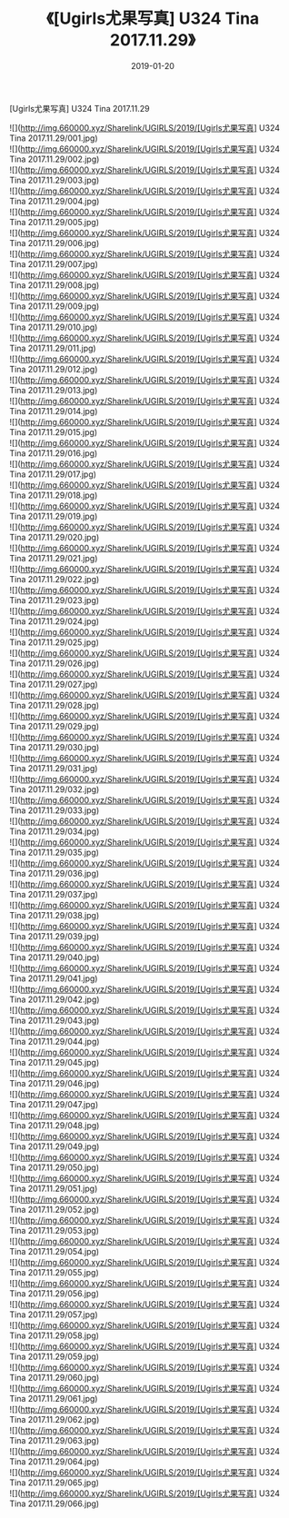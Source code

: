 ﻿---
layout: post
title:  《[Ugirls尤果写真] U324 Tina 2017.11.29》
date:   2019-01-20
img: http://img.660000.xyz/Sharelink/UGIRLS/2019/[Ugirls尤果写真] U324 Tina 2017.11.29/000.jpg
categories: [美女, 清纯, 唯美]
---

[Ugirls尤果写真] U324 Tina 2017.11.29

 ![](http://img.660000.xyz/Sharelink/UGIRLS/2019/[Ugirls尤果写真] U324 Tina 2017.11.29/001.jpg) <br>![](http://img.660000.xyz/Sharelink/UGIRLS/2019/[Ugirls尤果写真] U324 Tina 2017.11.29/002.jpg) <br>![](http://img.660000.xyz/Sharelink/UGIRLS/2019/[Ugirls尤果写真] U324 Tina 2017.11.29/003.jpg) <br>![](http://img.660000.xyz/Sharelink/UGIRLS/2019/[Ugirls尤果写真] U324 Tina 2017.11.29/004.jpg) <br>![](http://img.660000.xyz/Sharelink/UGIRLS/2019/[Ugirls尤果写真] U324 Tina 2017.11.29/005.jpg) <br>![](http://img.660000.xyz/Sharelink/UGIRLS/2019/[Ugirls尤果写真] U324 Tina 2017.11.29/006.jpg) <br>![](http://img.660000.xyz/Sharelink/UGIRLS/2019/[Ugirls尤果写真] U324 Tina 2017.11.29/007.jpg) <br>![](http://img.660000.xyz/Sharelink/UGIRLS/2019/[Ugirls尤果写真] U324 Tina 2017.11.29/008.jpg) <br>![](http://img.660000.xyz/Sharelink/UGIRLS/2019/[Ugirls尤果写真] U324 Tina 2017.11.29/009.jpg) <br>![](http://img.660000.xyz/Sharelink/UGIRLS/2019/[Ugirls尤果写真] U324 Tina 2017.11.29/010.jpg) <br>![](http://img.660000.xyz/Sharelink/UGIRLS/2019/[Ugirls尤果写真] U324 Tina 2017.11.29/011.jpg) <br>![](http://img.660000.xyz/Sharelink/UGIRLS/2019/[Ugirls尤果写真] U324 Tina 2017.11.29/012.jpg) <br>![](http://img.660000.xyz/Sharelink/UGIRLS/2019/[Ugirls尤果写真] U324 Tina 2017.11.29/013.jpg) <br>![](http://img.660000.xyz/Sharelink/UGIRLS/2019/[Ugirls尤果写真] U324 Tina 2017.11.29/014.jpg) <br>![](http://img.660000.xyz/Sharelink/UGIRLS/2019/[Ugirls尤果写真] U324 Tina 2017.11.29/015.jpg) <br>![](http://img.660000.xyz/Sharelink/UGIRLS/2019/[Ugirls尤果写真] U324 Tina 2017.11.29/016.jpg) <br>![](http://img.660000.xyz/Sharelink/UGIRLS/2019/[Ugirls尤果写真] U324 Tina 2017.11.29/017.jpg) <br>![](http://img.660000.xyz/Sharelink/UGIRLS/2019/[Ugirls尤果写真] U324 Tina 2017.11.29/018.jpg) <br>![](http://img.660000.xyz/Sharelink/UGIRLS/2019/[Ugirls尤果写真] U324 Tina 2017.11.29/019.jpg) <br>![](http://img.660000.xyz/Sharelink/UGIRLS/2019/[Ugirls尤果写真] U324 Tina 2017.11.29/020.jpg) <br>![](http://img.660000.xyz/Sharelink/UGIRLS/2019/[Ugirls尤果写真] U324 Tina 2017.11.29/021.jpg) <br>![](http://img.660000.xyz/Sharelink/UGIRLS/2019/[Ugirls尤果写真] U324 Tina 2017.11.29/022.jpg) <br>![](http://img.660000.xyz/Sharelink/UGIRLS/2019/[Ugirls尤果写真] U324 Tina 2017.11.29/023.jpg) <br>![](http://img.660000.xyz/Sharelink/UGIRLS/2019/[Ugirls尤果写真] U324 Tina 2017.11.29/024.jpg) <br>![](http://img.660000.xyz/Sharelink/UGIRLS/2019/[Ugirls尤果写真] U324 Tina 2017.11.29/025.jpg) <br>![](http://img.660000.xyz/Sharelink/UGIRLS/2019/[Ugirls尤果写真] U324 Tina 2017.11.29/026.jpg) <br>![](http://img.660000.xyz/Sharelink/UGIRLS/2019/[Ugirls尤果写真] U324 Tina 2017.11.29/027.jpg) <br>![](http://img.660000.xyz/Sharelink/UGIRLS/2019/[Ugirls尤果写真] U324 Tina 2017.11.29/028.jpg) <br>![](http://img.660000.xyz/Sharelink/UGIRLS/2019/[Ugirls尤果写真] U324 Tina 2017.11.29/029.jpg) <br>![](http://img.660000.xyz/Sharelink/UGIRLS/2019/[Ugirls尤果写真] U324 Tina 2017.11.29/030.jpg) <br>![](http://img.660000.xyz/Sharelink/UGIRLS/2019/[Ugirls尤果写真] U324 Tina 2017.11.29/031.jpg) <br>![](http://img.660000.xyz/Sharelink/UGIRLS/2019/[Ugirls尤果写真] U324 Tina 2017.11.29/032.jpg) <br>![](http://img.660000.xyz/Sharelink/UGIRLS/2019/[Ugirls尤果写真] U324 Tina 2017.11.29/033.jpg) <br>![](http://img.660000.xyz/Sharelink/UGIRLS/2019/[Ugirls尤果写真] U324 Tina 2017.11.29/034.jpg) <br>![](http://img.660000.xyz/Sharelink/UGIRLS/2019/[Ugirls尤果写真] U324 Tina 2017.11.29/035.jpg) <br>![](http://img.660000.xyz/Sharelink/UGIRLS/2019/[Ugirls尤果写真] U324 Tina 2017.11.29/036.jpg) <br>![](http://img.660000.xyz/Sharelink/UGIRLS/2019/[Ugirls尤果写真] U324 Tina 2017.11.29/037.jpg) <br>![](http://img.660000.xyz/Sharelink/UGIRLS/2019/[Ugirls尤果写真] U324 Tina 2017.11.29/038.jpg) <br>![](http://img.660000.xyz/Sharelink/UGIRLS/2019/[Ugirls尤果写真] U324 Tina 2017.11.29/039.jpg) <br>![](http://img.660000.xyz/Sharelink/UGIRLS/2019/[Ugirls尤果写真] U324 Tina 2017.11.29/040.jpg) <br>![](http://img.660000.xyz/Sharelink/UGIRLS/2019/[Ugirls尤果写真] U324 Tina 2017.11.29/041.jpg) <br>![](http://img.660000.xyz/Sharelink/UGIRLS/2019/[Ugirls尤果写真] U324 Tina 2017.11.29/042.jpg) <br>![](http://img.660000.xyz/Sharelink/UGIRLS/2019/[Ugirls尤果写真] U324 Tina 2017.11.29/043.jpg) <br>![](http://img.660000.xyz/Sharelink/UGIRLS/2019/[Ugirls尤果写真] U324 Tina 2017.11.29/044.jpg) <br>![](http://img.660000.xyz/Sharelink/UGIRLS/2019/[Ugirls尤果写真] U324 Tina 2017.11.29/045.jpg) <br>![](http://img.660000.xyz/Sharelink/UGIRLS/2019/[Ugirls尤果写真] U324 Tina 2017.11.29/046.jpg) <br>![](http://img.660000.xyz/Sharelink/UGIRLS/2019/[Ugirls尤果写真] U324 Tina 2017.11.29/047.jpg) <br>![](http://img.660000.xyz/Sharelink/UGIRLS/2019/[Ugirls尤果写真] U324 Tina 2017.11.29/048.jpg) <br>![](http://img.660000.xyz/Sharelink/UGIRLS/2019/[Ugirls尤果写真] U324 Tina 2017.11.29/049.jpg) <br>![](http://img.660000.xyz/Sharelink/UGIRLS/2019/[Ugirls尤果写真] U324 Tina 2017.11.29/050.jpg) <br>![](http://img.660000.xyz/Sharelink/UGIRLS/2019/[Ugirls尤果写真] U324 Tina 2017.11.29/051.jpg) <br>![](http://img.660000.xyz/Sharelink/UGIRLS/2019/[Ugirls尤果写真] U324 Tina 2017.11.29/052.jpg) <br>![](http://img.660000.xyz/Sharelink/UGIRLS/2019/[Ugirls尤果写真] U324 Tina 2017.11.29/053.jpg) <br>![](http://img.660000.xyz/Sharelink/UGIRLS/2019/[Ugirls尤果写真] U324 Tina 2017.11.29/054.jpg) <br>![](http://img.660000.xyz/Sharelink/UGIRLS/2019/[Ugirls尤果写真] U324 Tina 2017.11.29/055.jpg) <br>![](http://img.660000.xyz/Sharelink/UGIRLS/2019/[Ugirls尤果写真] U324 Tina 2017.11.29/056.jpg) <br>![](http://img.660000.xyz/Sharelink/UGIRLS/2019/[Ugirls尤果写真] U324 Tina 2017.11.29/057.jpg) <br>![](http://img.660000.xyz/Sharelink/UGIRLS/2019/[Ugirls尤果写真] U324 Tina 2017.11.29/058.jpg) <br>![](http://img.660000.xyz/Sharelink/UGIRLS/2019/[Ugirls尤果写真] U324 Tina 2017.11.29/059.jpg) <br>![](http://img.660000.xyz/Sharelink/UGIRLS/2019/[Ugirls尤果写真] U324 Tina 2017.11.29/060.jpg) <br>![](http://img.660000.xyz/Sharelink/UGIRLS/2019/[Ugirls尤果写真] U324 Tina 2017.11.29/061.jpg) <br>![](http://img.660000.xyz/Sharelink/UGIRLS/2019/[Ugirls尤果写真] U324 Tina 2017.11.29/062.jpg) <br>![](http://img.660000.xyz/Sharelink/UGIRLS/2019/[Ugirls尤果写真] U324 Tina 2017.11.29/063.jpg) <br>![](http://img.660000.xyz/Sharelink/UGIRLS/2019/[Ugirls尤果写真] U324 Tina 2017.11.29/064.jpg) <br>![](http://img.660000.xyz/Sharelink/UGIRLS/2019/[Ugirls尤果写真] U324 Tina 2017.11.29/065.jpg) <br>![](http://img.660000.xyz/Sharelink/UGIRLS/2019/[Ugirls尤果写真] U324 Tina 2017.11.29/066.jpg) <br>
